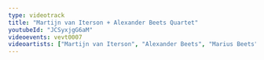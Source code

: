 ```yaml
---
type: videotrack
title: "Martijn van Iterson + Alexander Beets Quartet"
youtubeId: "JCSyxjgG6aM"
videoevents: vevt0007
videoartists: ["Martijn van Iterson", "Alexander Beets", "Marius Beets", "Robert Rook", "Gijs Dijkhuizen"]
---
```

